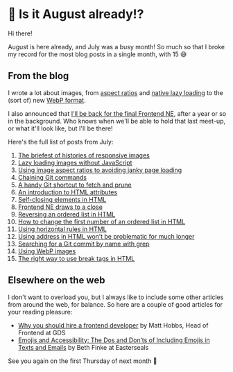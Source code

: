 # 📝 Is it August already!?

Hi there!

August is here already, and July was a busy month! So much so that I broke my record for the most blog posts in a single month, with 15 😅

## From the blog

I wrote a lot about images, from [aspect ratios](https://www.tempertemper.net/blog/using-image-aspect-ratios-to-avoiding-janky-page-loading) and [native lazy loading](https://www.tempertemper.net/blog/lazy-loading-images-without-javascript) to the (sort of) new [WebP format](https://www.tempertemper.net/blog/using-webp-images).

I also announced that [I'll be back for the final Frontend NE](https://www.tempertemper.net/blog/frontend-ne-draws-to-a-close), after a year or so in the background. Who knows when we'll be able to hold that last meet-up, or what it'll look like, but I'll be there!

Here's the full list of posts from July:

1. [The briefest of histories of responsive images](https://www.tempertemper.net/blog/the-briefest-of-histories-of-responsive-images)
2. [Lazy loading images without JavaScript](https://www.tempertemper.net/blog/lazy-loading-images-without-javascript)
3. [Using image aspect ratios to avoiding janky page loading](https://www.tempertemper.net/blog/using-image-aspect-ratios-to-avoiding-janky-page-loading)
4. [Chaining Git commands](https://www.tempertemper.net/blog/chaining-git-commands)
5. [A handy Git shortcut to fetch and prune](https://www.tempertemper.net/blog/a-handy-git-shortcut-to-fetch-and-prune)
6. [An introduction to HTML attributes](https://www.tempertemper.net/blog/an-introduction-to-html-attributes)
7. [Self-closing elements in HTML](https://www.tempertemper.net/blog/self-closing-elements-in-html)
8. [Frontend NE draws to a close](https://www.tempertemper.net/blog/frontend-ne-draws-to-a-close)
9. [Reversing an ordered list in HTML](https://www.tempertemper.net/blog/reversing-an-ordered-list-in-html)
10. [How to change the first number of an ordered list in HTML](https://www.tempertemper.net/blog/how-to-change-the-first-number-of-an-ordered-list-in-html)
11. [Using horizontal rules in HTML](https://www.tempertemper.net/blog/using-horizontal-rules-in-html)
12. [Using address in HTML won’t be problematic for much longer](https://www.tempertemper.net/blog/using-address-in-html-wont-be-problematic-for-much-longer)
13. [Searching for a Git commit by name with grep](https://www.tempertemper.net/blog/searching-for-a-git-commit-by-name-with-grep)
14. [Using WebP images](https://www.tempertemper.net/blog/using-webp-images)
15. [The right way to use break tags in HTML](https://www.tempertemper.net/blog/the-right-way-to-use-break-tags-in-html)


## Elsewhere on the web

I don't want to overload you, but I always like to include some other articles from around the web, for balance. So here are a couple of good articles for your reading pleasure:

- [Why you should hire a frontend developer](https://technology.blog.gov.uk/2020/07/24/why-you-should-hire-a-frontend-developer/) by Matt Hobbs, Head of Frontend at GDS
- [Emojis and Accessibility: The Dos and Don’ts of Including Emojis in Texts and Emails](https://blog.easterseals.com/emojis-and-accessibility-the-dos-and-donts-of-including-emojis-in-texts-and-emails/) by Beth Finke at Easterseals

See you again on the first Thursday of next month 👋
